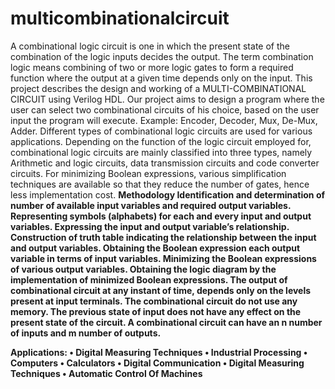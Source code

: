 # multicombinationalcircuit
A combinational logic circuit is one in which the present state of the combination of the logic  inputs decides the output. The term combination logic means combining of two or more logic gates  to form a required function where the output at a given time depends only on the input. This project  describes the design and working of a MULTI-COMBINATIONAL CIRCUIT using Verilog  HDL. Our project aims to design a program where the user can select two combinational circuits  of his choice, based on the user input the program will execute. 
Example: Encoder, Decoder, Mux, De-Mux, Adder. 
Different types of combinational logic circuits are used for various applications. Depending on the  function of the logic circuit employed for, combinational logic circuits are mainly classified into  three types, namely Arithmetic and logic circuits, data transmission circuits and code converter  circuits. For minimizing Boolean expressions, various simplification techniques are available so  that they reduce the number of gates, hence less implementation cost. 
<b>Methodology</bold> 
Identification and determination of number of available input variables and required output  variables. Representing symbols (alphabets) for each and every input and output variables. Expressing the input and output variable’s relationship. Construction of truth table indicating  the relationship between the input and output variables. Obtaining the Boolean expression each  output variable in terms of input variables. Minimizing the Boolean expressions of various  output variables. Obtaining the logic diagram by the implementation of minimized Boolean  expressions.
The output of combinational circuit at any instant of time, depends only on the levels present  at input terminals. The combinational circuit do not use any memory. The previous state of  input does not have any effect on the present state of the circuit. A combinational circuit can  have an n number of inputs and m number of outputs. 

Applications: 
• Digital Measuring Techniques 
• Industrial Processing 
• Computers 
• Calculators 
• Digital Communication 
• Digital Measuring Techniques 
• Automatic Control Of Machines 
